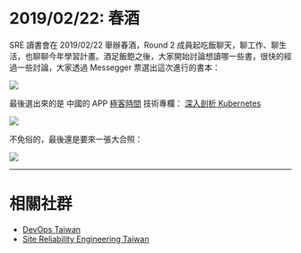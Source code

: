 
# 2019/02/22: 春酒

SRE 讀書會在 2019/02/22 舉辦春酒，Round 2 成員起吃飯聊天，聊工作、聊生活，也聊聊今年學習計畫。酒足飯飽之後，大家開始討論想讀哪一些書，很快的經過一些討論，大家透過 Messegger 票選出這次進行的書本：

![](/act/03_K8s/20190222_vote.png)

最後選出來的是 中國的 APP [極客時間](https://time.geekbang.org/) 技術專欄： [深入剖析 Kubernetes](https://time.geekbang.org/column/intro/116)

![](/act/03_K8s/20190222_deep-dive-k8s.png)


不免俗的，最後還是要來一張大合照：

![](/act/03_K8s/20190222_members.jpg)



---
# 相關社群

* [DevOps Taiwan](https://www.facebook.com/groups/DevOpsTaiwan/)
* [Site Reliability Engineering Taiwan](https://www.facebook.com/groups/sre.taiwan/)


